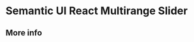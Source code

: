 # Semantic UI React Multirange Slider

<? @include {=parts}
    badges.md
    intro.md
    install.md
    usage.md
?>

## More info

<? @macro return `See [GitHub](${require('../../package.json').homepage})`; ?>
